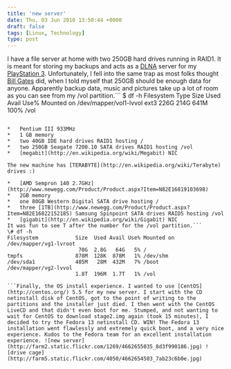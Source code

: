 ```yaml
---
title: 'new server'
date: Thu, 03 Jun 2010 13:50:44 +0000
draft: false
tags: [Linux, Technology]
type: post
---
```


I have a file server at home with two 250GB hard drives running in RAID1. It is meant for storing my backups and acts as a [DLNA](http://www.dlna.org/home) server for my [PlayStation 3](http://us.playstation.com/ps3/index.htm). Unfortunately, I fell into the same trap as most folks thought [Bill Gates](http://en.wikiquote.org/wiki/Bill_Gates#Misattributed) did, when I told myself that 250GB should be enough data for anyone. Apparently backup data, music and pictures take up a lot of room as you can see from my /vol partition.```
$ df -h
Filesystem    Type    Size  Used Avail Use% Mounted on
/dev/mapper/vol1-lvvol
              ext3    226G  214G  641M 100% /vol

```I figured it was time for an upgrade. I replaced motherboard, cpu, memory, and of course the drives. The old machine specs are as follows:

*   Pentium III 933MHz
*   1 GB memory
*   two 40GB IDE hard drives RAID1 hosting /
*   two 250GB Seagate 7200.10 SATA drives RAID1 hosting /vol
*   [megabit](http://en.wikipedia.org/wiki/Megabit) NIC

The new machine has [TERABYTE](http://en.wikipedia.org/wiki/Terabyte) drives :)

*   [AMD Sempron 140 2.7GHz](http://www.newegg.com/Product/Product.aspx?Item=N82E16819103698)
*   2GB memory
*   one 80GB Western Digital SATA drive hosting /
*   three [1TB](http://www.newegg.com/Product/Product.aspx?Item=N82E16822152185) Samsung Spinpoint SATA drives RAID5 hosting /vol
*   [gigabit](http://en.wikipedia.org/wiki/Gigabit) NIC
It was fun to see T after the number for the /vol partition.```
\# df -h
Filesystem            Size  Used Avail Use% Mounted on
/dev/mapper/vg1-lvroot
                       70G  2.8G   64G   5% /
tmpfs                 878M  128K  878M   1% /dev/shm
/dev/sda1             485M   28M  432M   7% /boot
/dev/mapper/vg2-lvvol
                      1.8T  196M  1.7T   1% /vol

```Finally, the OS install experience. I wanted to use [CentOS](http://centos.org/) 5.5 for my new server. I start with the CD netinstall disk of CentOS, got to the point of writing to the partitions and the installer just died. I then went with the CentOS LiveCD and that didn't even boot for me. Stumped, and not wanting to wait for CentOS to download stage2.img again (took 15 minutes), I decided to try the Fedora 13 netinstall CD. WIN! The Fedora 13 installation went flawlessly and extremely quick boot, and a very nice experience. Kudos to the Fedora team for an excellent installation experience. ![new server](http://farm2.static.flickr.com/1269/4662655035_8d3f990186.jpg) ![drive cage](http://farm5.static.flickr.com/4050/4662654503_7ab23c6b0e.jpg)